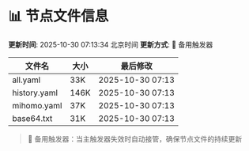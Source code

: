 # 📊 节点文件信息

**更新时间**: 2025-10-30 07:13:34 北京时间
**更新方式**: 🔄 备用触发器

| 文件名 | 大小 | 最后修改 |
|--------|------|----------|
| all.yaml | 33K | 2025-10-30 07:13 |
| history.yaml | 146K | 2025-10-30 07:13 |
| mihomo.yaml | 37K | 2025-10-30 07:13 |
| base64.txt | 31K | 2025-10-30 07:13 |

> 🔄 备用触发器：当主触发器失效时自动接管，确保节点文件的持续更新
